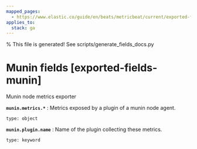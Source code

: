 ```yaml
---
mapped_pages:
  - https://www.elastic.co/guide/en/beats/metricbeat/current/exported-fields-munin.html
applies_to:
  stack: ga
---
```


% This file is generated! See scripts/generate_fields_docs.py

# Munin fields [exported-fields-munin]

Munin node metrics exporter

**`munin.metrics.*`**
:   Metrics exposed by a plugin of a munin node agent.

    type: object


**`munin.plugin.name`**
:   Name of the plugin collecting these metrics.

    type: keyword


